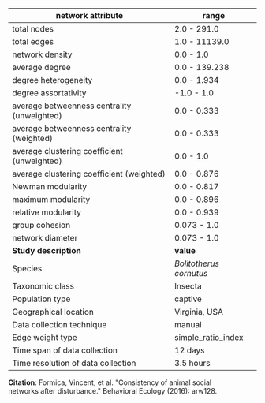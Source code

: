 network attribute|range
---|---
total nodes|2.0 - 291.0
total edges|1.0 - 11139.0
network density|0.0 - 1.0
average degree|0.0 - 139.238
degree heterogeneity|0.0 - 1.934
degree assortativity|-1.0 - 1.0
average betweenness centrality (unweighted)|0.0 - 0.333
average betweenness centrality (weighted)|0.0 - 0.333
average clustering coefficient (unweighted)|0.0 - 1.0
average clustering coefficient (weighted)|0.0 - 0.876
Newman modularity|0.0 - 0.817
maximum modularity|0.0 - 0.896
relative modularity|0.0 - 0.939
group cohesion|0.073 - 1.0
network diameter|0.073 - 1.0
**Study description**|**value**
Species|*Bolitotherus cornutus*
Taxonomic class|Insecta
Population type|captive
Geographical location|Virginia, USA
Data collection technique|manual 
Edge weight type|simple_ratio_index
Time span of data collection|12 days
Time resolution of data collection|3.5 hours
**Citation**: Formica, Vincent, et al. "Consistency of animal social <br> networks after disturbance." Behavioral Ecology (2016): arw128. <br>